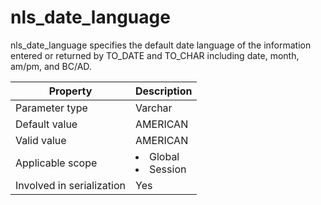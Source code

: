 nls_date_language
======================================
<!-- # docslug#/oceanbase-database/oceanbase-database/V4.0.0/nls_date_language-1-2-3 -->
nls_date_language specifies the default date language of the information entered or returned by TO_DATE and TO_CHAR including date, month, am/pm, and BC/AD.


| **Property**              | **Description** |
|---------------------------|------------------------------------------------------------------------------------------------------------|
| Parameter type            | Varchar |
| Default value             | AMERICAN |
| Valid value               | AMERICAN |
| Applicable scope          | <li> Global   <li> Session |
| Involved in serialization | Yes |



